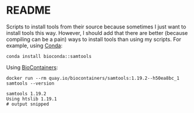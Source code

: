 # README

Scripts to install tools from their source because sometimes I just want to install tools this way. However, I should add that there are better (because compiling can be a pain) ways to install tools than using my scripts. For example, using [Conda](https://anaconda.org/bioconda/samtools):

```console
conda install bioconda::samtools
```

Using [BioContainers](https://biocontainers-edu.readthedocs.io/en/latest/):

```console
docker run --rm quay.io/biocontainers/samtools:1.19.2--h50ea8bc_1 samtools --version
```
```
samtools 1.19.2
Using htslib 1.19.1
# output snipped
```
